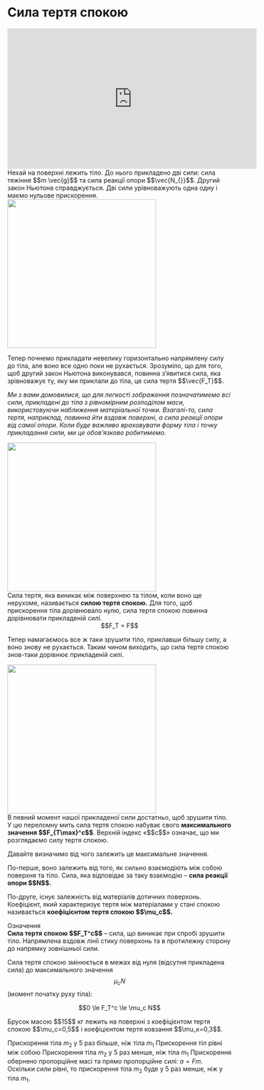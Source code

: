 # Сила тертя спокою

<div class="space"><div class="fluidMedia">
<iframe width="560" height="315" src="https://www.youtube.com/embed/FBW8ejnRhwU" frameborder="0" allowfullscreen></iframe>
</div></div>

<div class="space">Нехай на поверхнi лежить тіло. До нього прикладено двi сили: сила тяжiння $$m \vec{g}$$ та сила реакцiї опори $$\vec{N_{}}$$. Другий закон Ньютона справджується. Двi сили урiвноважують одна одну i маємо нульове прискорення.</div>

<div class="space"><img class="image" width="334" src="https://rawgit.com/chudaol/ed-era-book-physics/master/images/chapter_5/2.png"></div>

<div class="space"><p class="p3">Тепер почнемо прикладати невелику горизонтально напрямлену силу до тiла, але воно все одно поки не рухається. Зрозумiло, що для того, щоб другий закон Ньютона виконувався, повинна з’явитися сила, яка зрiвноважує ту, яку ми приклали до тiла, це сила тертя $$\vec{F_T}$$.</p></div>

<div class="space"><p class="p3"><em> Ми з вами домовилися, що для легкостi зображення позначатимемо всi сили, прикладенi до тiла з рiвномiрним розподiлом маси, використовуючи наближення матерiальної точки. Взагалi-то, сила тертя, наприклад, повинна йти вздовж поверхнi, а сила реакцiї опори вiд самої опори. Коли буде важливо враховувати форму тіла i точку прикладання сили, ми це обов’язково робитимемо.</em></p></div>

<div class="space"><img class="image" width="334" src="https://rawgit.com/chudaol/ed-era-book-physics/master/images/chapter_5/3.png"></div>

<div class="space">Сила тертя, яка виникає мiж поверхнею та тiлом, коли воно ще нерухоме, називається <span class="p1"><b>силою тертя спокою.</b></span> Для того, щоб прискорення тiла дорiвнювало нулю, сила тертя спокою повинна дорiвнювати прикладенiй силi.</div>

<div class="space" align="center">$$F_T = F$$</div>

<div class="space"><p class="p3">Тепер намагаємось все ж таки зрушити тiло, приклавши бiльшу силу, а воно знову не рухається. Таким чином виходить, що сила тертя спокою знов-таки дорiвнює прикладенiй силi.</p></div>

<div class="space"><img class="image" width="334" src="https://rawgit.com/chudaol/ed-era-book-physics/master/images/chapter_5/14.png"></div>

<div class="space">В певний момент нашої прикладеної сили достатньо, щоб зрушити тiло. У цю переломну мить сила тертя спокою набуває свого <b>максимального значення $$F_{T\max}^c$$</b>. Верхнiй iндекс «$$c$$» означає, що ми розглядаємо силу тертя спокою.</div>

<div class="space"><p class="p3">Давайте визначимо вiд чого залежить це максимальне значення.</p></div>

<div class="space"><p class="p3">По-перше, воно залежить вiд того, як сильно взаємодiють мiж собою поверхня та тiло. Сила, яка вiдповiдає за таку взаємодiю – <span class="p1"><b>сила реакцiї опори $$N$$.</b></span></p></div>

<div class="space"><p class="p3">По-друге, iснує залежнiсть вiд матерiалiв дотичних поверхонь. Коефiцiєнт, який характеризує тертя мiж матерiалами у станi спокою називається <span class="p1"><b>коефiцiєнтом тертя спокою $$\mu_c$$.</b></span></p></div>

<div class="eoz-wrap">
<span class="eoz">Означення</span>
<div class="eoz-text">
<div class="space"><b>Сила тертя спокою $$F_T^c$$</b> – сила, що виникає при спробi зрушити тiло. Напрямлена вздовж лiнiї стику поверхонь та в протилежну сторону до напрямку зовнішньої сили.</div>

Сила тертя спокою змiнюється в межах вiд нуля (вiдсутня прикладена сила) до максимального значення $$\mu_c N$$ (момент початку руху тiла):

<div align="center">$$0 \le F_T^c \le \mu_c N$$</div>
</div>
</div>

<quiz correctLabel="correct!" incorrectLabel="incorrect!" checkLabel="check ansert">
<question>
<p>Брусок масою $$15$$ кг лежить на поверхні з коефіцієнтом тертя спокою $$\mu_c=0,5$$ і коефіцієнтом тертя ковзання $$\mu_к=0,3$$.</p>
 
<answer>Прискорення тіла $m_2$ у 5 раз більше, ніж тіла $m_1$</answer>
<answer>Прискорення тіл рівні між собою</answer>
<answer correct>Прискорення тіла $m_2$ у 5 раз менше, ніж тіла $m_1$</answer>
<explanation>
Прискорення обернено пропорційне масі та прямо пропорційне силі: $a=Fm$. Оскільки сили рівні, то прискорення тіла $m_2$ буде у 5 раз менше, ніж у тіла $m_1$.
</explanation>
</question>
</quiz>